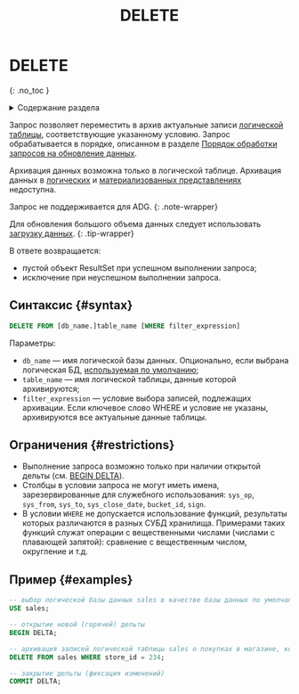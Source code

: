 ﻿---
layout: default
title: DELETE
nav_order: 17
parent: Запросы SQL+
grand_parent: Справочная информация
has_children: false
has_toc: false
---

# DELETE
{: .no_toc }

<details markdown="block">
  <summary>
    Содержание раздела
  </summary>
  {: .text-delta }
1. TOC
{:toc}
</details>

Запрос позволяет переместить в архив актуальные записи [логической таблицы](../../../overview/main_concepts/logical_table/logical_table.md), 
соответствующие указанному условию. Запрос обрабатывается в порядке, описанном в разделе
[Порядок обработки запросов на обновление данных](../../../overview/interactions/llw_processing/llw_processing.md).

Архивация данных возможна только в логической таблице. Архивация данных в 
[логических](../../../overview/main_concepts/logical_view/logical_view.md)
и [материализованных представлениях](../../../overview/main_concepts/materialized_view/materialized_view.md)
недоступна.

Запрос не поддерживается для ADG.
{: .note-wrapper}

Для обновления большого объема данных следует использовать 
[загрузку данных](../../../working_with_system/data_upload/data_upload.md).
{: .tip-wrapper}

В ответе возвращается:
*   пустой объект ResultSet при успешном выполнении запроса;
*   исключение при неуспешном выполнении запроса.

## Синтаксис {#syntax}

```sql
DELETE FROM [db_name.]table_name [WHERE filter_expression]
```

Параметры:
*   `db_name` — имя логической базы данных. Опционально, если выбрана логическая БД,
    [используемая по умолчанию](../../../working_with_system/other_features/default_db_set-up/default_db_set-up.md);
*   `table_name` — имя логической таблицы, данные которой архивируются;
*   `filter_expression` — условие выбора записей, подлежащих архивации. Если ключевое слово WHERE и условие не указаны, 
    архивируются все актуальные данные таблицы.

## Ограничения {#restrictions}

* Выполнение запроса возможно только при наличии открытой дельты (см. [BEGIN DELTA](../BEGIN_DELTA/BEGIN_DELTA.md)).
* Столбцы в условии запроса не могут иметь имена, зарезервированные для служебного использования: `sys_op`, `sys_from`,
  `sys_to`, `sys_close_date`, `bucket_id`, `sign`. 
* В условии `WHERE` не допускается использование функций, результаты которых различаются в разных СУБД хранилища. Примерами 
  таких функций служат операции с вещественными числами (числами с плавающей запятой): сравнение с вещественным числом, 
  округление и т.д. 

## Пример {#examples}

```sql
-- выбор логической базы данных sales в качестве базы данных по умолчанию
USE sales;

-- открытие новой (горячей) дельты
BEGIN DELTA;

-- архивация записей логической таблицы sales о покупках в магазине, который был закрыт
DELETE FROM sales WHERE store_id = 234;

-- закрытие дельты (фиксация изменений)
COMMIT DELTA;
```